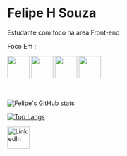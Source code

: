

<h1>Felipe H Souza</h1>

Estudante com foco na area Front-end


Foco Em :

<p> <img height="50"  width="50" src="https://cdn.jsdelivr.net/gh/devicons/devicon/icons/html5/html5-plain-wordmark.svg" /> 
          
 <img height="50"  width="50" src="https://cdn.jsdelivr.net/gh/devicons/devicon/icons/javascript/javascript-plain.svg" /> 
          
 <img height="50"  width="50" src="https://cdn.jsdelivr.net/gh/devicons/devicon/icons/css3/css3-original.svg" />

 <img height="50"  width="50"  src="https://cdn.jsdelivr.net/gh/devicons/devicon@latest/icons/python/python-original-wordmark.svg" />
          

<BR> <p>
          
![Felipe's GitHub stats](https://github-readme-stats.vercel.app/api?username=SouzaHFelipe&theme=dark&show_icons=true) <BR> 
                    
<p> 
          
[![Top Langs](https://github-readme-stats.vercel.app/api/top-langs/?username=SouzaHFelipe&langs_count=5)](https://github.com/anuraghazra/github-readme-stats)


<a href="https://www.linkedin.com/in/felipe-henrique-de-souza/" target="_blank">
  <img src="https://cdn.jsdelivr.net/gh/devicons/devicon@latest/icons/linkedin/linkedin-original.svg" alt="LinkedIn" width="50" height="50">
</a>




